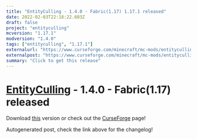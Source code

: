 ```yaml
---
title: "EntityCulling - 1.4.0 - Fabric(1.17) 1.17.1 released"
date: 2022-02-03T22:18:22.603Z
draft: false
project: "entityculling"
mcversion: "1.17.1"
modversion: "1.4.0"
tags: ["entityculling", "1.17.1"]
externalurl: "https://www.curseforge.com/minecraft/mc-mods/entityculling/files/3635672"
externalpost: "https://www.curseforge.com/minecraft/mc-mods/entityculling/files/3635672"
summary: "Click to get this release"
---
```

# [EntityCulling](/project/entityculling) - 1.4.0 - Fabric(1.17) released
Download [this](https://www.curseforge.com/minecraft/mc-mods/entityculling/files/3635672) version or check out the [CurseForge](https://www.curseforge.com/minecraft/mc-mods/entityculling) page!

Autogenerated post, check the link above for the changelog!
